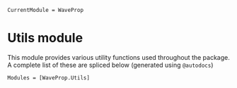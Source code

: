 ```@meta
CurrentModule = WaveProp
```

# Utils module

This module provides various utility functions used throughout the package. A
complete list of these are spliced below (generated using `@autodocs`)

```@autodocs
Modules = [WaveProp.Utils]
```

